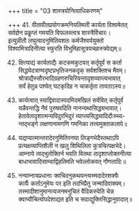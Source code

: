 +++
title = "03 शास्त्रयोनित्वाधिकरणम्"

+++
41. वीतावीतप्रयोगक्रमनियतिमती कार्यता विश्वमेतत्  
सर्वज्ञेन प्रकॢप्तं गमयति विफलस्त्वत्र शास्त्रैर्विचारः।  
इत्युन्नीतौ लघुत्वादनुमितिवशतः कर्मजैश्वर्ययुक्तो  
विश्वामित्रादिनीत्या स्फुरति विभुमिहासूत्रयच्छास्त्रवेद्यम्॥

42. क्षित्याद्यं कार्यताद्यैः कटकमकुटवत् कर्तृपूर्वं स कर्ता  
सिद्ध्येदत्राण्वदृष्टप्रभृतिजनकदृक् सर्वशक्तिश्च मैवम्।  
श्रोत्राद्यैस्सौरभादिग्रहणरुचिरियन्तादृशव्याप्त्यभावात्  
सर्वं हेतुन्न पश्येत् घटकृदिह न चाकर्तृता तावताऽस्य॥

43. कार्यत्वात् स्याद्विवादास्पदमिदमखिलं सर्ववित् कर्तृपूर्वं  
यन्नैवन्तद्धि नैवं पुरुषवदिति नानन्यथासिद्ध्यभावात्।  
हेतावेतादृशात्मन्यविदुरभिदुरं व्याप्त्यसिद्ध्यादिदौःस्थ्य-  
न्तद्भङ्गे लक्षणानामगणि गमनिका तत्त्वमुक्ताकलापे॥

44. यद्यप्यात्मान्तरादेरनुमितिरनघा लिङ्गभेदैस्तथाऽपि   
प्रत्यक्षव्याप्तिशैली न खलु शिथिलिता कुत्रचित्पक्षभेदे।  
आम्नाये त्वद्भुतोक्तिर्न भवति वितथा तादृशाप्तोक्तनीत्या  
बाधाभावादिसाम्याद्विहतिमति भवेल्लोकवत् गौणतादिः॥

45. नन्वाम्नायप्रधानाः क्वचिदनुकथयन्त्यस्मदादेरशक्यैः  
कार्यैः कर्ताऽनुमेयः पर इति तदभिप्रैतु जन्मादिवाक्यम्।  
तस्मादीशानुमानत्यजनमनुचितं वैदिकस्येति चेन्न  
क्वाप्यौचित्योपदेशाद्यत इति च सदाद्युक्तिसिद्धानुवादात्॥